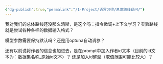 ```yaml
---
{"dg-publish":true,"permalink":"/1-Project/语言习得/总体路线疑问/"}
---
```


我对我们的总体路线还没那么清晰，是这个吗：指令微调+上下文学习？实验路线就是尝试各种各样的数据输入格式？

模型参数需要保持默认吗？还是用optuna自动调参？

还有以前说将作者的信息也加进去，是在prompt中加入作者id文本（目前的id文本为：数据集名称_原始id文本）？
还是加入id整型（取值范围可能比较大）？
